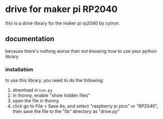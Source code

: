 # drive for maker pi RP2040
this is a drive library for the maker pi rp2040 by cytron.

## documentation
because there's nothing worse than not knowing how to use your python library

### installation
to use this library, you need to do the following:

1. download `drive.py`
1. In thonny, enable "show hidden files"
1. open the file in thonny
2. click go to File > Save As, and select "raspberry pi pico" or "RP2040", then save the file to the "lib" directory as "drive.py"
